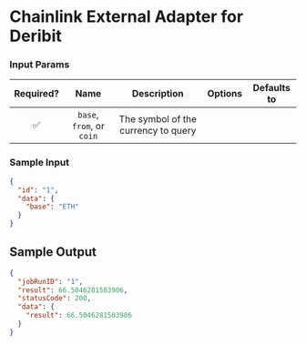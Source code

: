 # Chainlink External Adapter for Deribit

### Input Params

<!-- - `base`, `from`, or `coin`: The symbol of the currency to query
- `quote`, `to`, or `market`: The symbol of the currency to convert to
- `endpoint`: Optional endpoint param -->

| Required? |           Name            |             Description             | Options | Defaults to |
| :-------: | :-----------------------: | :---------------------------------: | :-----: | :---------: |
|    ✅     | `base`, `from`, or `coin` | The symbol of the currency to query |         |             |

### Sample Input

```json
{
  "id": "1",
  "data": {
    "base": "ETH"
  }
}
```

## Sample Output

```json
{
  "jobRunID": "1",
  "result": 66.5046281503906,
  "statusCode": 200,
  "data": {
    "result": 66.5046281503906
  }
}
```
